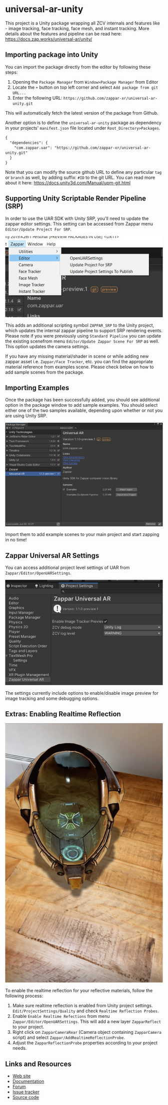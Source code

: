 # universal-ar-unity

This project is a Unity package wrapping all ZCV internals and features like - image tracking, face tracking, face mesh, and instant tracking. More details about the features and pipeline can be read here: https://docs.zap.works/universal-ar/unity/

## Importing package into Unity

You can import the package directly from the editor by following these steps:
1. Opening the `Package Manager` from `Window>Package Manager` from Editor
2. Locate the `+` button on top left corner and select `Add package from git URL...`
3. Enter the following URL: `https://github.com/zappar-xr/universal-ar-unity.git`

This will automatically fetch the latest version of the package from Github.

Another option is to define the `universal-ar-unity` package as dependency in your projects' `manifest.json` file located under `Root_Directory>Packages`.

```
{
  "dependencies": {
    "com.zappar.uar": "https://github.com/zappar-xr/universal-ar-unity.git"
  }
}
```

Note that you can modify the source github URL to define any particular `tag` or `branch` as well, by adding suffix: `#ID` to the git URL. You can read more about it here: https://docs.unity3d.com/Manual/upm-git.html

## Supporting Unity Scriptable Render Pipeline (SRP)

In order to use the UAR SDK with Unity SRP, you'll need to update the zappar editor settings. This setting can be accessed from Zappar menu `Editor/Update Project For SRP`.

![alt text](./Temp~/snap2.jpg "Zappar menu options")

This adds an additional scripting symbol `ZAPPAR_SRP` to the Unity project, which updates the internal zappar pipeline to support SRP rendering events. Please note if you were previously using `Standard Pipeline` you can update the existing scenefrom menu `Editor/Update Zappar Scene For SRP` as well. This option updates the camera settings.

If you have any missing material/shader in scene or while adding new zappar asset i.e. `Zappar/Face Tracker`, etc. you can find the appropriate material reference from examples scene. Please check below on how to add sample scenes from the package.

## Importing Examples

Once the package has been successfully added, you should see additional option in the package window to add sample examples. You should select either one of the two samples available, depending upon whether or not you are using Unity SRP.

![alt text](./Temp~/snap1.jpg "UAR Package Window")

Import them to add example scenes to your main project and start zapping in no time!

## Zappar Universal AR Settings

You can access additional project level settings of UAR from `Zappar/Editor/OpenUARSettings`.

![alt text](./Temp~/snap3.jpg "UAR Project Settings")

The settings currently include options to enable/disable image preview for image tracking and some debugging options.


## Extras: Enabling Realtime Reflection

![alt text](./Temp~/snap4.jpg "Realtime reflection")

To enable the realtime reflection for your reflective materials, follow the following process:
1. Make sure realtime reflection is enabled from Unity project settings. `Edit/ProjectSettings/Quality` and check `Realtime Reflection Probes`.
2. Enable `Enable Realtime Refections` from menu `Zappar/Editor/OpenUARSettings`. This will add a new layer `ZapparReflect` to your project.
3. Right click on `ZapparCameraRear` (Camera object containing `ZapparCamera` script) and select `Zappar/AddRealtimeReflectionProbe`.
4. Adjust the `ZapparReflectionProbe` properties according to your project needs.


## Links and Resources
* [Web site](https://zap.works/universal-ar/)
* [Documentation](https://docs.zap.works/universal-ar/unity/)
* [Forum](https://forum.zap.works/)
* [Issue tracker](https://github.com/zappar-xr/universal-ar-unity/issues)
* [Source code](https://github.com/zappar-xr/universal-ar-unity)


